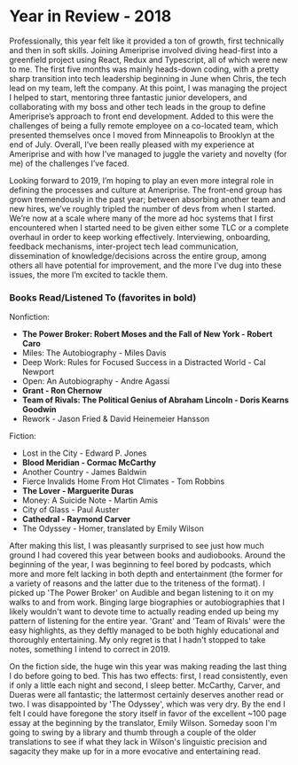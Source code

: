 # Year in Review - 2018

Professionally, this year felt like it provided a ton of growth, first
technically and then in soft skills. Joining
Ameriprise involved diving head-first into a greenfield project using React,
Redux and Typescript, all of which were new to me. The first five months was mainly heads-down coding,
with a pretty sharp transition into tech leadership beginning in June when
Chris, the tech lead on my team, left the company. At this point, I was managing
the project I helped to start, mentoring three fantastic junior developers, and
collaborating with my boss and other tech leads in the group to define
Ameriprise’s approach to front end development. Added to this were the
challenges of being a fully remote employee on a co-located team, which
presented themselves once I moved from Minneapolis to Brooklyn at the end of July. Overall, I’ve
been really pleased with my experience at Ameriprise and with how I’ve managed
to juggle the variety and novelty (for me) of the challenges I’ve faced.

Looking forward to 2019, I’m hoping to play an even more integral role in
defining the processes and culture at Ameriprise. The front-end group has grown
tremendously in the past year; between absorbing another team and new hires,
we’ve roughly tripled the number of devs from when I started. We’re now at a scale where
many of the more ad hoc systems that I first encountered
when I started need to be given either some TLC or a complete overhaul in order to keep working effectively. Interviewing,
onboarding, feedback mechanisms, inter-project tech lead communication, dissemination of
knowledge/decisions across the entire group, among others all have potential for
improvement, and the more I’ve dug into these issues, the more I’m excited to
tackle them.


### Books Read/Listened To (favorites in bold)
Nonfiction:
- **The Power Broker: Robert Moses and the Fall of New York - Robert Caro**
- Miles: The Autobiography - Miles Davis
- Deep Work: Rules for Focused Success in a Distracted World - Cal Newport
- Open: An Autobiography - Andre Agassi
- **Grant - Ron Chernow**
- **Team of Rivals: The Political Genius of Abraham Lincoln - Doris Kearns Goodwin**
- Rework - Jason Fried & David Heinemeier Hansson

Fiction:
- Lost in the City - Edward P. Jones
- **Blood Meridian - Cormac McCarthy**
- Another Country - James Baldwin
- Fierce Invalids Home From Hot Climates - Tom Robbins
- **The Lover - Marguerite Duras**
- Money: A Suicide Note - Martin Amis
- City of Glass - Paul Auster
- **Cathedral - Raymond Carver**
- The Odyssey - Homer, translated by Emily Wilson

After making this list, I was pleasantly surprised to see just how much
ground I had covered this year between books and audiobooks. Around the
beginning of the year, I was beginning to feel bored by podcasts, which more
and more felt lacking in both depth and entertainment (the former for a variety
of reasons and the latter due to the triteness of the format). I picked up 'The
Power Broker' on Audible and began listening to it on my walks to and from work.
Binging large biographies or autobiographies that I likely wouldn't want to
devote time to actually reading ended up being my pattern of listening for the
entire year. 'Grant' and 'Team of Rivals' were the easy highlights, as they
deftly managed to be both highly educational and thoroughly entertaining. My only
regret is that I hadn't stopped to take notes, something I intend to correct in
2019.

On the fiction side, the huge win this year was making reading the last thing I
do before going to bed. This has two effects: first, I read consistently, even
if only a little each night and second, I sleep better. McCarthy, Carver, and
Dueras were all fantastic; the lattermost certainly deserves another read or two.
I was disappointed by 'The Odyssey', which was very dry. By the end I felt I
could have foregone the story itself in favor of the excellent ~100 page essay at
the beginning by the translator, Emily Wilson. Someday soon I'm going to swing by
a library and thumb through a couple of the older translations to see if what
they lack in Wilson's linguistic precision and sagacity they make up for in a
more evocative and entertaining read.

